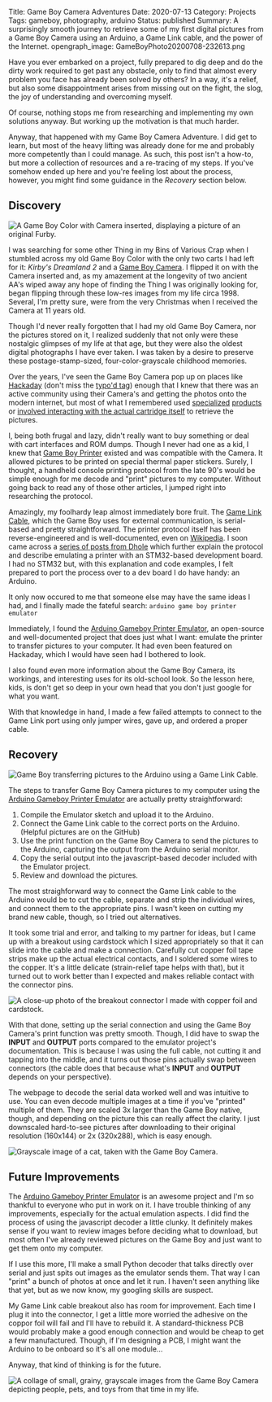 Title: Game Boy Camera Adventures
Date: 2020-07-13
Category: Projects
Tags: gameboy, photography, arduino
Status: published
Summary: A surprisingly smooth journey to retrieve some of my first digital pictures from a Game Boy Camera using an Arduino, a Game Link cable, and the power of the Internet.
opengraph_image: GameBoyPhoto20200708-232613.png

Have you ever embarked on a project, fully prepared to dig deep and do the dirty work required to get past any obstacle, only to find that almost every problem you face has already been solved by others? In a way, it's a relief, but also some disappointment arises from missing out on the fight, the slog, the joy of understanding and overcoming myself.

Of course, nothing stops me from researching and implementing my own solutions anyway. But working up the motivation is that much harder.

Anyway, that happened with my Game Boy Camera Adventure. I did get to learn, but most of the heavy lifting was already done for me and probably more competently than I could manage. As such, this post isn't a how-to, but more a collection of resources and a re-tracing of my steps. If you've somehow ended up here and you're feeling lost about the process, however, you might find some guidance in the *Recovery* section below.

## Discovery

![A Game Boy Color with Camera inserted, displaying a picture of an original Furby.]({attach}IMG_20200714_230559.jpg "The original Furby released around the same time as the Game Boy Camera.")

I was searching for some other Thing in my Bins of Various Crap when I stumbled across my old Game Boy Color with the only two carts I had left for it: *Kirby's Dreamland 2* and a [Game Boy Camera](https://en.wikipedia.org/wiki/Game_Boy_Camera). I flipped it on with the Camera inserted and, as my amazement at the longevity of two ancient AA's wiped away any hope of finding the Thing I was originally looking for, began flipping through these low-res images from my life circa 1998. Several, I'm pretty sure, were from the very Christmas when I received the Camera at 11 years old.

Though I'd never really forgotten that I had my old Game Boy Camera, nor the pictures stored on it, I realized suddenly that not only were these nostalgic glimpses of my life at that age, but they were also the oldest digital photographs I have ever taken. I was taken by a desire to preserve these postage-stamp-sized, four-color-grayscale childhood memories.

Over the years, I've seen the Game Boy Camera pop up on places like [Hackaday](https://hackaday.com/tag/game-boy-camera/) (don't miss the [typo'd tag](https://hackaday.com/tag/gameboy-camera/)) enough that I knew that there was an active community using their Camera's and getting the photos onto the modern internet, but most of what I remembered used [specialized](https://store.kitsch-bent.com/product/usb-64m-smart-card) [products](https://gameboyphoto.bigcartel.com/product/bitboy) or [involved interacting with the actual cartridge itself](https://hackaday.com/2016/03/08/game-boy-camera-cartridge-reversed-photos-dumped/) to retrieve the pictures.

I, being both frugal and lazy, didn't really want to buy something or deal with cart interfaces and ROM dumps. Though I never had one as a kid, I knew that [Game Boy Printer](https://en.wikipedia.org/wiki/Game_Boy_Printer) existed and was compatible with the Camera. It allowed pictures to be printed on special thermal paper stickers. Surely, I thought, a handheld console printing protocol from the late 90's would be simple enough for me decode and "print" pictures to my computer. Without going back to read any of those other articles, I jumped right into researching the protocol.

Amazingly, my foolhardy leap almost immediately bore fruit. The [Game Link Cable](https://en.wikipedia.org/wiki/Game_Link_Cable), which the Game Boy uses for external communication, is serial-based and pretty straightforward. The printer protocol itself has been reverse-engineered and is well-documented, even on [Wikipedia](https://en.wikipedia.org/wiki/Game_Boy_Printer#Game_Boy_Printer_Protocol). I soon came across a [series of posts from Dhole](https://dhole.github.io/post/gameboy_serial_2/) which further explain the protocol and describe emulating a printer with an STM32-based development board. I had no STM32 but, with this explanation and code examples, I felt prepared to port the process over to a dev board I do have handy: an Arduino.

It only now occured to me that someone else may have the same ideas I had, and I finally made the fateful search: `arduino game boy printer emulator`

Immediately, I found the [Arduino Gameboy Printer Emulator](https://github.com/mofosyne/arduino-gameboy-printer-emulator), an open-source and well-documented project that does just what I want: emulate the printer to transfer pictures to your computer. It had even been featured on Hackaday, which I would have seen had I bothered to look.

I also found even more information about the Game Boy Camera, its workings, and interesting uses for its old-school look. So the lesson here, kids, is don't get so deep in your own head that you don't just google for what you want.

With that knowledge in hand, I made a few failed attempts to connect to the Game Link port using only jumper wires, gave up, and ordered a proper cable.

## Recovery

![Game Boy transferring pictures to the Arduino using a Game Link Cable.]({attach}IMG_20200708_232839.jpg "Game Boy transferring pictures to the Arduino using a Game Link Cable.")

The steps to transfer Game Boy Camera pictures to my computer using the [Arduino Gameboy Printer Emulator](https://github.com/mofosyne/arduino-gameboy-printer-emulator) are actually pretty straightforward:

1. Compile the Emulator sketch and upload it to the Arduino.
2. Connect the Game Link cable to the correct ports on the Arduino. (Helpful pictures are on the GitHub)
3. Use the print function on the Game Boy Camera to send the pictures to the Arduino, capturing the output from the Arduino serial monitor.
4. Copy the serial output into the javascript-based decoder included with the Emulator project.
5. Review and download the pictures.

The most straighforward way to connect the Game Link cable to the Arduino would be to cut the cable, separate and strip the individual wires, and connect them to the appropriate pins. I wasn't keen on cutting my brand new cable, though, so I tried out alternatives.

It took some trial and error, and talking to my partner for ideas, but I came up with a breakout using cardstock which I sized appropriately so that it can slide into the cable and make a connection. Carefully cut copper foil tape strips make up the actual electrical contacts, and I soldered some wires to the copper. It's a little delicate (strain-relief tape helps with that), but it turned out to work better than I expected and makes reliable contact with the connector pins.

![A close-up photo of the breakout connector I made with copper foil and cardstock.]({attach}IMG_20200714_151531.jpg "The copper foil/cardstock method looks janky, but works surprisingly well.")

With that done, setting up the serial connection and using the Game Boy Camera's print function was pretty smooth. Though, I did have to swap the **INPUT** and **OUTPUT** ports compared to the emulator project's documentation. This is because I was using the full cable, not cutting it and tapping into the middle, and it turns out those pins actually swap between connectors (the cable does that because what's **INPUT** and **OUTPUT** depends on your perspective).

The webpage to decode the serial data worked well and was intuitive to use. You can even decode multiple images at a time if you've "printed" multiple of them. They are scaled 3x larger than the Game Boy native, though, and depending on the picture this can really affect the clarity. I just downscaled hard-to-see pictures after downloading to their original resolution (160x144) or 2x (320x288), which is easy enough.

![Grayscale image of a cat, taken with the Game Boy Camera.]({attach}GameBoyPhoto20200708-232613.png "Our family's cat, Pumpkin. Taken with the Game Boy Camera around 1998, probably Christmas Day.")

## Future Improvements

The [Arduino Gameboy Printer Emulator](https://github.com/mofosyne/arduino-gameboy-printer-emulator) is an awesome project and I'm so thankful to everyone who put in work on it. I have trouble thinking of any improvements, especially for the actual emulation aspects. I did find the process of using the javascript decoder a little clunky. It definitely makes sense if you want to review images before deciding what to download, but most often I've already reviewed pictures on the Game Boy and just want to get them onto my computer.

If I use this more, I'll make a small Python decoder that talks directly over serial and just spits out images as the emulator sends them. That way I can "print" a bunch of photos at once and let it run. I haven't seen anything like that yet, but as we now know, my googling skills are suspect.

My Game Link cable breakout also has room for improvement. Each time I plug it into the connector, I get a little more worried the adhesive on the coppor foil will fail and I'll have to rebuild it. A standard-thickness PCB would probably make a good enough connection and would be cheap to get a few manufactured. Though, if I'm designing a PCB, I might want the Arduino to be onboard so it's all one module...

Anyway, that kind of thinking is for the future.

![A collage of small, grainy, grayscale images from the Game Boy Camera depicting people, pets, and toys from that time in my life.]({attach}montage.jpg "30 grainy, gray slices of my pre-teen life.")
